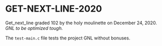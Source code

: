 # GET-NEXT-LINE-2020

Get_next_line graded 102 by the holy moulinette on December 24, 2020. *GNL to be optimized tough.* 

The `test-main.c` file tests the project GNL without bonuses.
